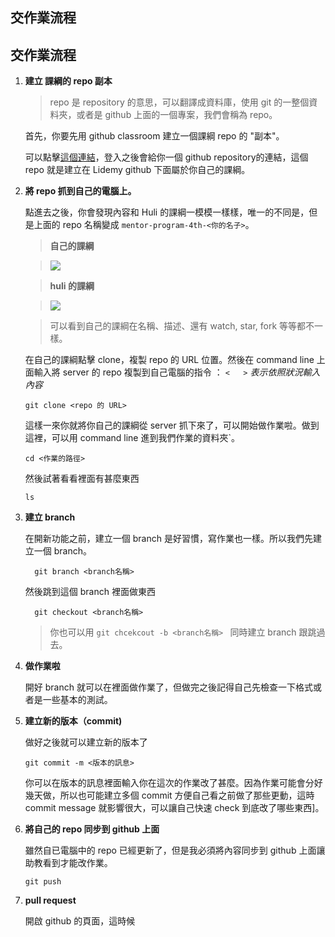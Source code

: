 ## 交作業流程
## 交作業流程

1. **建立 課綱的 repo 副本**
  
    > repo 是 repository 的意思，可以翻譯成資料庫，使用 git 的一整個資料夾，或者是 github 上面的一個專案，我們會稱為 repo。

    首先，你要先用 github classroom 建立一個課綱 repo 的 "副本"。
    
    可以點擊[這個連結](https://classroom.github.com/a/SbDvk2VA)，登入之後會給你一個 github repository的連結，這個 repo 就是建立在 Lidemy github 下面屬於你自己的課綱。

2. **將 repo 抓到自己的電腦上。**

    點進去之後，你會發現內容和 Huli 的課綱一模模一樣樣，唯一的不同是，但是上面的 repo 名稱變成 `mentor-program-4th-<你的名子>`。
    
    >**自己的課綱** 

    >![](https://i.imgur.com/iGTz55r.png)

	>**huli 的課綱**

    >![](https://i.imgur.com/0PO0erj.png)

    > 可以看到自己的課綱在名稱、描述、還有 watch, star, fork 等等都不一樣。

    在自己的課綱點擊 clone，複製 repo 的 URL 位置。然後在 command line 上面輸入將 server 的 repo 複製到自己電腦的指令 ： *`<   >` 表示依照狀況輸入內容* 
    ```shell
    git clone <repo 的 URL>
    ```
    
    這樣一來你就將你自己的課綱從 server 抓下來了，可以開始做作業啦。做到這裡，可以用 command line 進到我們作業的資料夾`。

    ```
    cd <作業的路徑>
    ```
    然後試著看看裡面有甚麼東西
    ```
    ls 
    ```
    
3. **建立 branch**

    在開新功能之前，建立一個 branch 是好習慣，寫作業也一樣。所以我們先建立一個 branch。
    
    ```
      git branch <branch名稱>
    ```
    然後跳到這個 branch 裡面做東西

    ```
      git checkout <branch名稱>
    ```
    > 你也可以用 `git chcekcout -b <branch名稱> ` 同時建立 branch 跟跳過去。
    
4. **做作業啦**  

    開好 branch 就可以在裡面做作業了，但做完之後記得自己先檢查一下格式或者是一些基本的測試。

5. **建立新的版本（commit)**

    做好之後就可以建立新的版本了

    ```
    git commit -m <版本的訊息>
    ```

    你可以在版本的訊息裡面輸入你在這次的作業改了甚麼。因為作業可能會分好幾天做，所以也可能建立多個 commit 方便自己看之前做了那些更動，這時commit message 就影響很大，可以讓自己快速 check 到底改了哪些東西]。

6.  **將自己的 repo 同步到 github 上面**

    雖然自已電腦中的 repo 已經更新了，但是我必須將內容同步到 github 上面讓助教看到才能改作業。

    ```
    git push
    ```

7. **pull request**

    開啟 github 的頁面，這時候
